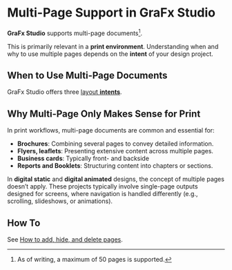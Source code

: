 # Multi-Page Support in GraFx Studio

**GraFx Studio** supports multi-page documents[^1].

This is primarily relevant in a **print environment**. Understanding when and why to use multiple pages depends on the **intent** of your design project.

[^1]: As of writing, a maximum of 50 pages is supported.

## When to Use Multi-Page Documents

GraFx Studio offers three [layout **intents**](../../../GraFx-Studio/concepts/layout-intent/).

## Why Multi-Page Only Makes Sense for Print

In print workflows, multi-page documents are common and essential for:

- **Brochures**: Combining several pages to convey detailed information.
- **Flyers, leaflets**: Presenting extensive content across multiple pages.
- **Business cards**: Typically front- and backside
- **Reports and Booklets**: Structuring content into chapters or sections.

In **digital static** and **digital animated** designs, the concept of multiple pages doesn’t apply. These projects typically involve single-page outputs designed for screens, where navigation is handled differently (e.g., scrolling, slideshows, or animations).

## How To

See [How to add, hide, and delete pages](../../../GraFx-Studio/guides/pages/).
